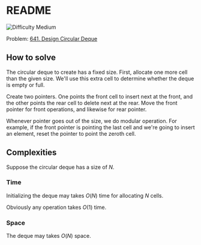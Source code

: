 # README

![Difficulty Medium](https://img.shields.io/badge/Difficulty-Medium-yellow)

Problem: [641. Design Circular Deque][problem]

[problem]: https://leetcode.com/problems/design-circular-deque/description/


## How to solve

The circular deque to create has a fixed size.
First, allocate one more cell than the given size.
We'll use this extra cell to determine whether the deque is empty or full.

Create two pointers.
One points the front cell to insert next at the front, and the other points the rear cell to delete next at the rear.
Move the front pointer for front operations, and likewise for rear pointer.

Whenever pointer goes out of the size, we do modular operation.
For example, if the front pointer is pointing the last cell and we're going to insert an element, reset the pointer to point the zeroth cell.



## Complexities

Suppose the circular deque has a size of $N$.

### Time

Initializing the deque may takes $O(N)$ time for allocating $N$ cells.

Obviously any operation takes $O(1)$ time.


### Space

The deque may takes $O(N)$ space.
